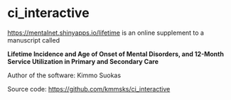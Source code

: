 # ci_interactive

<https://mentalnet.shinyapps.io/lifetime> is an online supplement to a manuscript called

**Lifetime Incidence and Age of Onset of Mental Disorders, and 12-Month Service Utilization in Primary and Secondary Care**

Author of the software: Kimmo Suokas



Source code: <https://github.com/kmmsks/ci_interactive>


